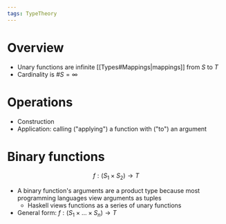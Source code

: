 ```yaml
---
tags: TypeTheory 
---
```

# Overview
- Unary functions are infinite [[Types#Mappings|mappings]] from $S$ to $T$
- Cardinality is $\#S = \infty$

# Operations
- Construction
- Application: calling ("applying") a function with ("to") an argument

# Binary functions
$$
f: (S_{1}\times S_{2}) \rightarrow T
$$
- A binary function's arguments are a product type because most programming languages view arguments as tuples
	- Haskell views functions as a series of unary functions
- General form: $f: (S_{1} \times \dots \times S_{n}) \rightarrow T$